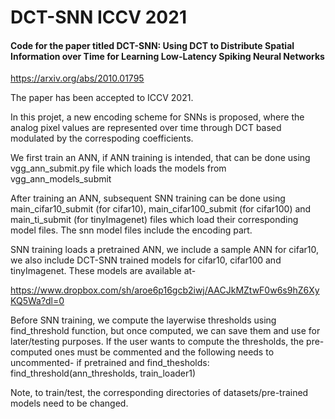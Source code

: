 # DCT-SNN ICCV 2021

#### Code for the paper titled DCT-SNN: Using DCT to Distribute Spatial Information over Time for Learning Low-Latency Spiking Neural Networks ###

https://arxiv.org/abs/2010.01795

The paper has been accepted to ICCV 2021.

In this projet, a new encoding scheme for SNNs is proposed, where the analog pixel values are represented over time through DCT based modulated by the correspoding coefficients.

We first train an ANN, if ANN training is intended, that can be done using
vgg_ann_submit.py file which loads the models from vgg_ann_models_submit

After training an ANN, subsequent SNN training can be done using main_cifar10_submit 
(for cifar10), main_cifar100_submit (for cifar100) and main_ti_submit (for tinyImagenet)
files which load their corresponding model files. The snn model files include the encoding
part.

SNN training loads a pretrained ANN, we include a sample ANN for cifar10,
we also include DCT-SNN trained models for cifar10, cifar100 and tinyImagenet.
These models are available at-

https://www.dropbox.com/sh/aroe6p16gcb2iwj/AACJkMZtwF0w6s9hZ6XyKQ5Wa?dl=0

Before SNN training, we compute the layerwise thresholds using find_threshold function,
but once computed, we can save them and use for later/testing purposes. If the user wants
to compute the thresholds, the pre-computed ones must be commented and the following needs
to uncommented-
if pretrained and find_thesholds:
    find_threshold(ann_thresholds, train_loader1)

Note, to train/test, the corresponding directories of datasets/pre-trained models need to
be changed.
